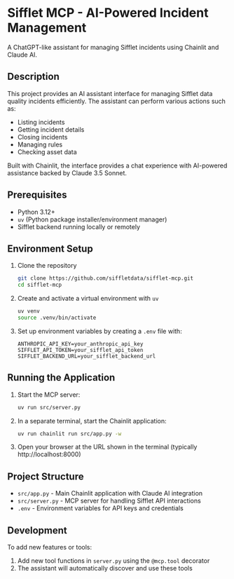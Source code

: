 # Sifflet MCP - AI-Powered Incident Management

A ChatGPT-like assistant for managing Sifflet incidents using Chainlit and Claude AI.

## Description

This project provides an AI assistant interface for managing Sifflet data quality incidents efficiently. The assistant can perform various actions such as:
- Listing incidents
- Getting incident details
- Closing incidents
- Managing rules
- Checking asset data

Built with Chainlit, the interface provides a chat experience with AI-powered assistance backed by Claude 3.5 Sonnet.

## Prerequisites

- Python 3.12+
- `uv` (Python package installer/environment manager)
- Sifflet backend running locally or remotely

## Environment Setup

1. Clone the repository
   ```bash
   git clone https://github.com/siffletdata/sifflet-mcp.git
   cd sifflet-mcp
   ```

2. Create and activate a virtual environment with `uv`
   ```bash
   uv venv
   source .venv/bin/activate
   ```

4. Set up environment variables by creating a `.env` file with:
   ```
   ANTHROPIC_API_KEY=your_anthropic_api_key
   SIFFLET_API_TOKEN=your_sifflet_api_token
   SIFFLET_BACKEND_URL=your_sifflet_backend_url
   ```

## Running the Application

1. Start the MCP server:
   ```bash
   uv run src/server.py
   ```

2. In a separate terminal, start the Chainlit application:
   ```bash
   uv run chainlit run src/app.py -w
   ```

3. Open your browser at the URL shown in the terminal (typically http://localhost:8000)

## Project Structure

- `src/app.py` - Main Chainlit application with Claude AI integration
- `src/server.py` - MCP server for handling Sifflet API interactions
- `.env` - Environment variables for API keys and credentials

## Development

To add new features or tools:
1. Add new tool functions in `server.py` using the `@mcp.tool` decorator
2. The assistant will automatically discover and use these tools
